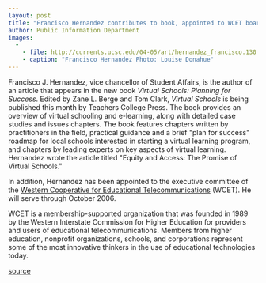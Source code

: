 ```yaml
---
layout: post
title: "Francisco Hernandez contributes to book, appointed to WCET board"
author: Public Information Department
images:
  -
    - file: http://currents.ucsc.edu/04-05/art/hernandez_francisco.130.jpg
    - caption: "Francisco Hernandez Photo: Louise Donahue"
---
```


Francisco J. Hernandez, vice chancellor of Student Affairs, is the author of an article that appears in the new book _Virtual Schools: Planning for Success_. Edited by Zane L. Berge and Tom Clark, _Virtual Schools_ is being published this month by Teachers College Press. The book provides an overview of virtual schooling and e-learning, along with detailed case studies and issues chapters. The book features chapters written by practitioners in the field, practical guidance and a brief "plan for success" roadmap for local schools interested in starting a virtual learning program, and chapters by leading experts on key aspects of virtual learning. Hernandez wrote the article titled "Equity and Access: The Promise of Virtual Schools."

In addition, Hernandez has been appointed to the executive committee of the [Western Cooperative for Educational Telecommunications][1] (WCET). He will serve through October 2006.

WCET is a membership-supported organization that was founded in 1989 by the Western Interstate Commission for Higher Education for providers and users of educational telecommunications. Members from higher education, nonprofit organizations, schools, and corporations represent some of the most innovative thinkers in the use of educational technologies today.  

[1]: http://wcet.info/

[source](http://www1.ucsc.edu/currents/04-05/05-02/awards-hernandez.asp "Permalink to awards-hernandez")

